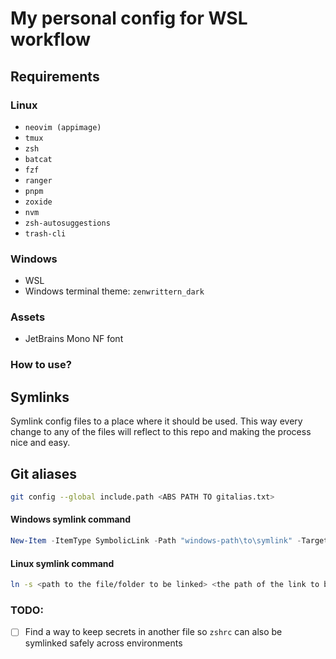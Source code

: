 # My personal config for WSL workflow

## Requirements

### Linux

- `neovim (appimage)`
- `tmux`
- `zsh`
- `batcat`
- `fzf`
- `ranger`
- `pnpm`
- `zoxide`
- `nvm`
- `zsh-autosuggestions`
- `trash-cli`

### Windows

- WSL
- Windows terminal theme: `zenwrittern_dark`

### Assets

- JetBrains Mono NF font

### How to use?

## Symlinks

Symlink config files to a place where it should be used.
This way every change to any of the files will reflect to this repo and
making the process nice and easy.

## Git aliases

```bash
git config --global include.path <ABS PATH TO gitalias.txt>
```

#### Windows symlink command

```powershell
New-Item -ItemType SymbolicLink -Path "windows-path\to\symlink" -Target "\\wsl$\Ubuntu\home\yourusername\path\to\target-thing"
```

#### Linux symlink command

```bash
ln -s <path to the file/folder to be linked> <the path of the link to be created>
```

### TODO:

- [ ] Find a way to keep secrets in another file so `zshrc` can also be symlinked safely across environments

